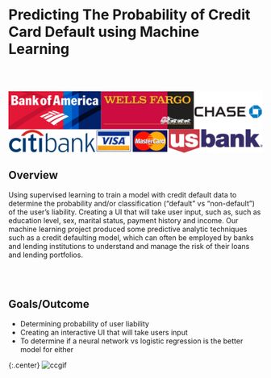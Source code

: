 <h1> Predicting The Probability of Credit Card Default using Machine Learning</h1>
<br><br>

![GitHub Logo](/credit.jpg)

<h2>Overview</h2>


<p> Using supervised learning to train a model with credit default data to determine the probability and/or classification (“default” vs “non-default”) of the user’s liability. Creating a UI that will take user input, such as, such as education level, sex, marital status, payment history and income.
Our machine learning project produced some predictive analytic techniques such as a credit defaulting model, which can often be employed by banks and lending institutions to understand and manage the risk of their loans and lending portfolios. </p>
<br><br>

<h2>Goals/Outcome</h2>
<ul> 
  <li> Determining probability of user liability </li>
  <li> Creating an interactive UI that will take users input </li>
  <li> To determine if a neural network vs logistic regression is the better model for either </li>
</ul>

{:.center}
![ccgif](https://media.giphy.com/media/tcVr2lf1Z0Ypi/giphy.gif)
